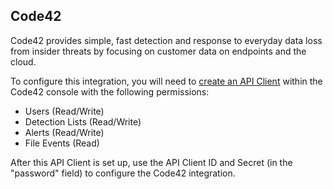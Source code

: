 ## Code42

Code42 provides simple, fast detection and response to everyday data loss from insider threats by focusing on customer data on endpoints and the cloud.

To configure this integration, you will need to [create an API Client](https://support.code42.com/Incydr/Admin/Code42_console_reference/API_clients) within the Code42 console with the following permissions:

* Users (Read/Write)
* Detection Lists (Read/Write)
* Alerts (Read/Write)
* File Events (Read)

After this API Client is set up, use the API Client ID and Secret (in the "password" field) to configure the Code42 integration.